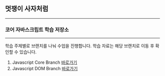 

## 멋쟁이 사자처럼
---
### 코어 자바스크립트 학습 저장소

---

학습 주제별로 브랜치를 나눠 수업을 진행합니다.
학습 자료는 해당 브랜치로 이동 후 확인할 수 있습니다.

1. Javascript Core Branch [바로가기](https://www.naver.com)
2. Javascript DOM Branch [바로가기](https://www.naver.com)






